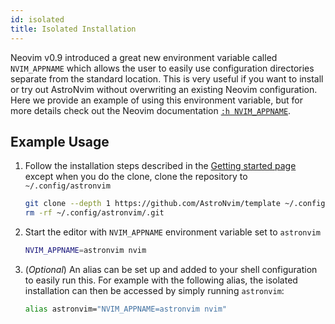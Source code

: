 ```yaml
---
id: isolated
title: Isolated Installation
---
```


Neovim v0.9 introduced a great new environment variable called `NVIM_APPNAME` which allows the user to easily use configuration directories separate from the standard location. This is very useful if you want to install or try out AstroNvim without overwriting an existing Neovim configuration. Here we provide an example of using this environment variable, but for more details check out the Neovim documentation [`:h NVIM_APPNAME`](https://neovim.io/doc/user/starting.html#%24NVIM_APPNAME).

## Example Usage

1. Follow the installation steps described in the [Getting started page](/#%EF%B8%8F-installation) except when you do the clone, clone the repository to `~/.config/astronvim`

   ```sh
   git clone --depth 1 https://github.com/AstroNvim/template ~/.config/astronvim
   rm -rf ~/.config/astronvim/.git
   ```

2. Start the editor with `NVIM_APPNAME` environment variable set to `astronvim`

   ```sh
   NVIM_APPNAME=astronvim nvim
   ```

3. (_Optional_) An alias can be set up and added to your shell configuration to easily run this. For example with the following alias, the isolated installation can then be accessed by simply running `astronvim`:

   ```sh
   alias astronvim="NVIM_APPNAME=astronvim nvim"
   ```

